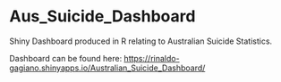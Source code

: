 # Aus_Suicide_Dashboard
Shiny Dashboard produced in R relating to Australian Suicide Statistics. 

Dashboard can be found here: https://rinaldo-gagiano.shinyapps.io/Australian_Suicide_Dashboard/
